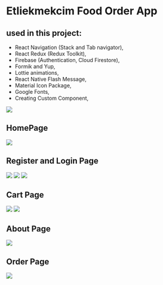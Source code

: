 # Etliekmekcim Food Order App

## used in this project:

- React Navigation (Stack and Tab navigator),
- React Redux (Redux Toolkit),
- Firebase (Authentication, Cloud Firestore),
- Formik and Yup,
- Lottie animations,
- React Native Flash Message,
- Material Icon Package,
- Google Fonts,
- Creating Custom Component,

![](src/assets/screens/etliekmekcim.gif)

## HomePage

![](src/assets//screens/HomePage.jpg)

## Register and Login Page

![](src/assets//screens/UserPage.jpg)
![](src/assets//screens/LoginPage.jpg)
![](src/assets//screens/RegisterPage.jpg)

## Cart Page

![](src/assets//screens/CartPage-Empity.jpg)
![](src/assets//screens/CartPage.jpg)

## About Page

![](src/assets//screens/AboutPage.jpg)

## Order Page

![](src/assets//screens/OrderPage.jpg)
